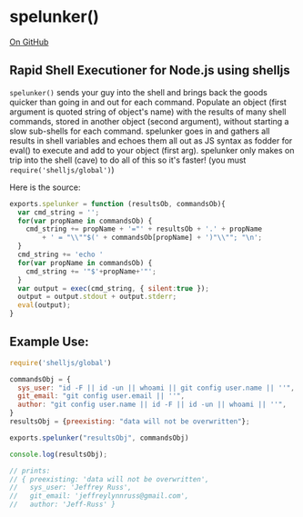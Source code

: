 # spelunker()

[On GitHub](https://github.com/Jeff-Russ/spelunker-node-shelljs)

## Rapid Shell Executioner for Node.js using shelljs

`spelunker()` sends your guy into the shell and brings back the goods quicker than going in and out for each command. Populate an object (first argument is quoted string of object's name) with the results of many shell commands, stored in another object (second argument), without starting a slow sub-shells for each command. spelunker goes in and gathers all results in shell variables and echoes them all out as JS syntax as fodder for eval() to execute and add to your object (first arg). spelunker only makes on trip into the shell (cave) to do all of this so it's faster! (you must `require('shelljs/global')`)  

Here is the source:  

```javascript
exports.spelunker = function (resultsOb, commandsOb){
  var cmd_string = '';
  for(var propName in commandsOb) {
    cmd_string += propName + '="' + resultsOb + '.' + propName 
        + ' = "\\""$(' + commandsOb[propName] + ')"\\""; "\n';
  }
  cmd_string += 'echo '
  for(var propName in commandsOb) {
    cmd_string += '"$'+propName+'"';
  }
  var output = exec(cmd_string, { silent:true });
  output = output.stdout + output.stderr;
  eval(output);
}
```

## Example Use: 

```javascript
require('shelljs/global')

commandsObj = {
  sys_user: "id -F || id -un || whoami || git config user.name || ''",
  git_email: "git config user.email || ''",
  author: "git config user.name || id -F || id -un || whoami || ''",
}
resultsObj = {preexisting: "data will not be overwritten"};

exports.spelunker("resultsObj", commandsObj)

console.log(resultsObj);

// prints: 
// { preexisting: 'data will not be overwritten',
//   sys_user: 'Jeffrey Russ',
//   git_email: 'jeffreylynnruss@gmail.com',
//   author: 'Jeff-Russ' }
```
